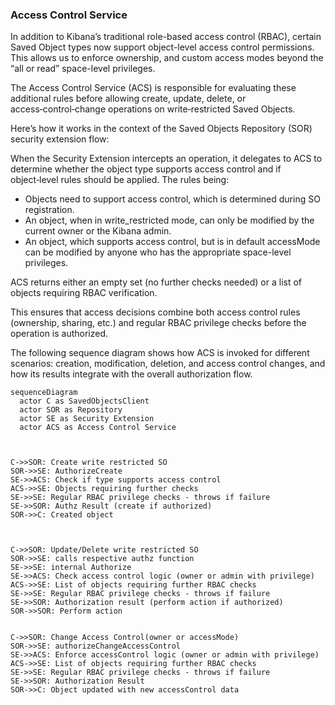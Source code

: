 ### Access Control Service

In addition to Kibana’s traditional role-based access control (RBAC), certain Saved Object types now support object-level access control permissions. This allows us to enforce ownership, and custom access modes beyond the “all or read” space-level privileges.

The Access Control Service (ACS) is responsible for evaluating these additional rules before allowing create, update, delete, or access‑control‑change operations on write‑restricted Saved Objects.

Here’s how it works in the context of the Saved Objects Repository (SOR) security extension flow:

When the Security Extension intercepts an operation, it delegates to ACS to determine whether the object type supports access control and if object‑level rules should be applied. The rules being:

- Objects need to support access control, which is determined during SO registration.
- An object, when in write_restricted mode, can only be modified by the current owner or the Kibana admin.
- An object, which supports access control, but is in default accessMode can be modified by anyone who has the appropriate space-level privileges.

ACS returns either an empty set (no further checks needed) or a list of objects requiring RBAC verification.

This ensures that access decisions combine both access control rules (ownership, sharing, etc.) and regular RBAC privilege checks before the operation is authorized.

The following sequence diagram shows how ACS is invoked for different scenarios: creation, modification, deletion, and access control changes, and how its results integrate with the overall authorization flow.

```mermaid
sequenceDiagram
  actor C as SavedObjectsClient
  actor SOR as Repository
  actor SE as Security Extension
  actor ACS as Access Control Service



C->>SOR: Create write restricted SO
SOR->>SE: AuthorizeCreate
SE->>ACS: Check if type supports access control
ACS->>SE: Objects requiring further checks
SE->>SE: Regular RBAC privilege checks - throws if failure
SE->>SOR: Authz Result (create if authorized)
SOR->>C: Created object



C->>SOR: Update/Delete write restricted SO
SOR->>SE: calls respective authz function
SE->>SE: internal Authorize
SE->>ACS: Check access control logic (owner or admin with privilege)
ACS->>SE: List of objects requiring further RBAC checks
SE->>SE: Regular RBAC privilege checks - throws if failure
SE->>SOR: Authorization result (perform action if authorized)
SOR->>SOR: Perform action


C->>SOR: Change Access Control(owner or accessMode)
SOR->>SE: authorizeChangeAccessControl
SE->>ACS: Enforce accessControl logic (owner or admin with privilege)
ACS->>SE: List of objects requiring further RBAC checks
SE->>SE: Regular RBAC privilege checks - throws if failure
SE->>SOR: Authorization Result
SOR->>C: Object updated with new accessControl data
```
